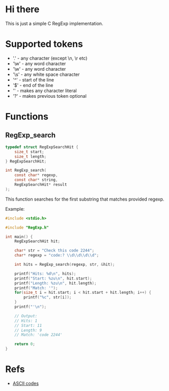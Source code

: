 # Hi there
This is just a simple C RegExp implementation.

# Supported tokens
 - '.' - any character (except \n, \r etc)
 - '\w' - any word character
 - '\w' - any word character
 - '\s' - any white space character
 - '^' - start of the line
 - '$' - end of the line
 - '\' - makes any character literal
 - '?' - makes previous token optional

# Functions
## RegExp_search
```c
typedef struct RegExpSearchHit {
    size_t start;
    size_t length;
} RegExpSearchHit; 

int RegExp_search(
    const char* regexp, 
    const char* string, 
    RegExpSearchHit* result
);
```
This function searches for the first substring that matches provided regexp.

Example:
```c
#include <stdio.h>

#include "RegExp.h"

int main() {
    RegExpSearchHit hit;

    char* str = "Check this code 2244";
    char* regexp = "code:? \\d\\d\\d\\d";

    int hits = RegExp_search(regexp, str, &hit);

    printf("Hits: %d\n", hits);
    printf("Start: %zu\n", hit.start);
    printf("Length: %zu\n", hit.length);
    printf("Match: '");
    for(size_t i = hit.start; i < hit.start + hit.length; i++) {
        printf("%c", str[i]);
    }
    printf("'\n");

    // Output:
    // Hits: 1
    // Start: 11
    // Length: 9
    // Match: 'code 2244'

    return 0;
}
```

# Refs
 - [ASCII codes](https://www.cs.cmu.edu/~pattis/15-1XX/common/handouts/ascii.html)